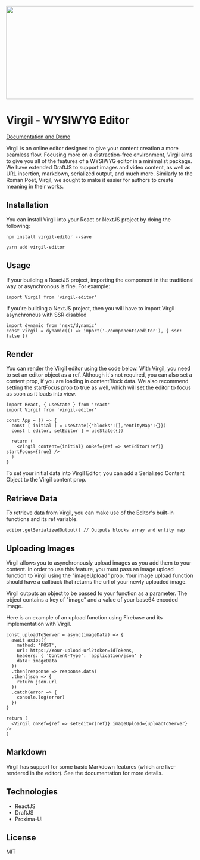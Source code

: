 <p align="center">
  <img width="800" height="250" src="https://storage.googleapis.com/virgil-f3dca.appspot.com/githubVirgil.png">
</p>

# Virgil - WYSIWYG Editor 

[Documentation and Demo](https://technopathic.github.io/Virgil/)

Virgil is an online editor designed to give your content creation a more seamless flow. Focusing more on a distraction-free environment, Virgil aims to give you all of the features of a WYSIWYG editor in a minimalist package. We have extended DraftJS to support images and video content, as well as URL insertion, markdown, serialized output, and much more. Similarly to the Roman Poet, Virgil, we sought to make it easier for authors to create meaning in their works.


## Installation
You can install Virgil into your React or NextJS project by doing the following:
```
npm install virgil-editor --save
```

```
yarn add virgil-editor
```


## Usage
If your building a ReactJS project, importing the component in the traditional way or asynchronous is fine. For example:

```
import Virgil from 'virgil-editor'
```

If you're building a NextJS project, then you will have to import Virgil asynchronous with SSR disabled
```
import dynamic from 'next/dynamic'
const Virgil = dynamic(() => import('./components/editor'), { ssr: false })
```

## Render
You can render the Virgil editor using the code below. With Virgil, you need to set an editor object as a ref. Although it's not required, you can also set a content prop, if you are loading in contentBlock data. We also recommend setting the startFocus prop to true as well, which will set the editor to focus as soon as it loads into view.

```
import React, { useState } from 'react'
import Virgil from 'virgil-editor'

const App = () => {
  const [ initial ] = useState({"blocks":[],"entityMap":{}})
  const [ editor, setEditor ] = useState({})

  return (
    <Virgil content={initial} onRef={ref => setEditor(ref)} startFocus={true} />
  )
}
```

To set your initial data into Virgil Editor, you can add a Serialized Content Object to the Virgil content prop.

## Retrieve Data
To retrieve data from Virgil, you can make use of the Editor's built-in functions and its ref variable.

```
editor.getSerializedOutput() // Outputs blocks array and entity map 
```

## Uploading Images
Virgil allows you to asynchronously upload images as you add them to your content. In order to use this feature, you must pass an image upload function to Virgil using the "imageUpload" prop. Your image upload function should have a callback that returns the url of your newly uploaded image.

Virgil outputs an object to be passed to your function as a parameter. The object contains a key of "image" and a value of your base64 encoded image.

Here is an example of an upload function using Firebase and its implementation with Virgil.

```
const uploadToServer = async(imageData) => {
  await axios({
    method: 'POST',
    url: https://Your-upload-url?token=idTokens,
    headers: { 'Content-Type': 'application/json' }
    data: imageData
  })
  .then(response => response.data)
  .then(json => {
    return json.url
  })  
  .catch(error => {
    console.log(error)
  })
}

return (
  <Virgil onRef={ref => setEditor(ref)} imageUpload={uploadToServer} />
)
```

## Markdown
Virgil has support for some basic Markdown features (which are live-rendered in the editor). See the documentation for more details.

## Technologies
* ReactJS
* DraftJS
* Proxima-UI

## License
MIT